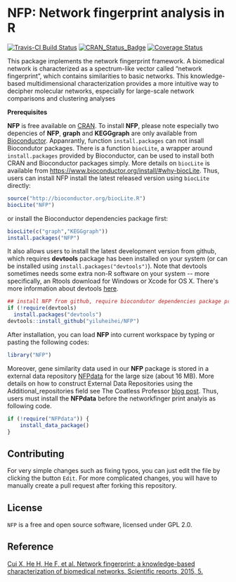 # NFP: Network fingerprint analysis in R

[![Travis-CI Build Status](https://travis-ci.org/yiluheihei/NFP.svg?branch=master)](https://travis-ci.org/yiluheihei/NFP)
[![CRAN_Status_Badge](http://www.r-pkg.org/badges/version/NFP)](https://cran.r-project.org/package=NFP)
[![Coverage Status](https://img.shields.io/codecov/c/github/yiluheihei/NFP/master.svg)](https://codecov.io/github/yiluheihei/NFP?branch=master)

This package implements the network fingerprint framework. A biomedical network is characterized as a spectrum-like vector called “network fingerprint”, which contains similarities to basic networks. This knowledge-based multidimensional characterization provides a more intuitive way to decipher molecular networks, especially for large-scale network comparisons and clustering analyses

**Prerequisites**

**NFP** is free available on [CRAN](https://cran.r-project.org).  To install **NFP**, please note especially two depencies of **NFP**, **graph** and **KEGGgraph** are only available from [Bioconductor](www.bioconductor.org). Appanrantly, function `install.packages` can not insall Biocondutor packages. There is a function `biocLite`, a wrapper around `install.packages`
provided by Bioconductor, can be used to install both CRAN and Bioconductor
packages simply. More details on `biocLite` is available from
https://www.bioconductor.org/install/#why-biocLite. Thus, users can install NFP
install the latest released version using `biocLite` directly:


```R
source("http://bioconductor.org/biocLite.R")
biocLite("NFP")
```

or install the  Bioconductor dependencies package first:

```R 
biocLite(c("graph","KEGGgraph"))
install.packages("NFP")
```

It also allows users to install the latest development version from github, which requires  **devtools** package has been installed on your system (or can be installed using `install.packages("devtools")`). Note that devtools sometimes needs some extra non-R software on your system -- more specifically, an Rtools download for Windows or Xcode for OS X. There's more information about devtools
[here](https://github.com/hadley/devtools).
  
```R
## install NFP from github, require biocondutor dependencies package pre-installed
if (!require(devtools) 
  install.packages("devtools") 
devtools::install_github("yiluheihei/NFP") 
```


After installation, you can load **NFP** into current workspace by typing or pasting the following codes:

 ```R
library("NFP")
 ```

 Moreover, gene similarity data used in our **NFP** package is stored in a external data repository [NFPdata](https://github.com/yiluheihei/datarepo) for the large size (about 16 MB). More details on how to construct External Data Repositories using the Additional\_repositories field see The Coatless Professor [blog post](http://thecoatlessprofessor.com/programming/r-data-packages-in-external-data-repositories-using-the-additional\_repositories-field/). Thus, users must install the **NFPdata** before the networkfinger print analyis as following code.

```R
if (!require("NFPdata")) {
    install_data_package()
}
```

## Contributing

For very simple changes such as fixing typos, you can just edit the file by clicking the button `Edit`. 
For more complicated changes, you will have to manually create a pull request after forking this repository.
 
## License

`NFP` is a free and open source software, licensed under GPL 2.0.

## Reference

[Cui X, He H, He F, et al. Network fingerprint: a knowledge-based characterization of biomedical networks. Scientific reports, 2015, 5.](http://www.nature.com/articles/srep13286)

